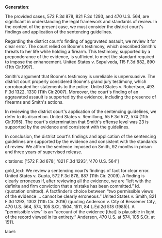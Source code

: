 **Generation:**

 <answer>
The provided cases, 572 F.3d 878, 821 F.3d 1293, and 470 U.S. 564, are significant in understanding the legal framework and standards of review. In the context of the present case, we must consider the district court's findings and application of the sentencing guidelines.

Regarding the district court's finding of aggravated assault, we review it for clear error. The court relied on Boone's testimony, which described Smith's threats to her life while holding a firearm. This testimony, supported by a preponderance of the evidence, is sufficient to meet the standard required to impose the enhancement. United States v. Sepulveda, 115 F.3d 882, 890 (11th Cir.1997).

Smith's argument that Boone's testimony is unreliable is unpersuasive. The district court properly considered Boone's grand jury testimony, which corroborated her statements to the police. United States v. Robertson, 493 F.3d 1322, 1330 (11th Cir.2007). Moreover, the court's finding of an aggravated assault is supported by the evidence, including the presence of firearms and Smith's actions.

In reviewing the district court's application of the sentencing guidelines, we defer to its discretion. United States v. Remillong, 55 F.3d 572, 574 (11th Cir.1995). The court's determination that Smith's offense level was 23 is supported by the evidence and consistent with the guidelines.

In conclusion, the district court's findings and application of the sentencing guidelines are supported by the evidence and consistent with the standards of review. We affirm the sentence imposed on Smith, 92 months in prison and three years of supervised release. <answer>

citations: ['572 F.3d 878', '821 F.3d 1293', '470 U.S. 564']

gold_text: We review a sentencing court’s findings of fact for clear error. United States v. Gupta, 572 F.3d 878, 887 (11th Cir. 2009). A finding is clearly erroneous if, after reviewing all the evidence, we are “left with the definite and firm conviction that a mistake has been committed.” Id. (quotation omitted). A factfinder’s choice between “two permissible views of the evidence ... cannot be clearly erroneous.” United States v. Smith, 821 F.3d 1293, 1302 (11th Cir. 2016) (quoting Anderson v. City of Bessemer City, 470 U.S. 564, 574, 105 S.Ct. 1504, 1511, 84 L.Ed.2d 518 (1985)). A “permissible view” is an “account of the evidence [that] is plausible in light of the record viewed in its entirety.” Anderson, 470 U.S. at 574, 105 S.Ct. at 1511.

label: 